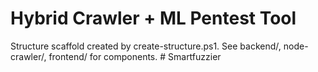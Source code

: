 # Hybrid Crawler + ML Pentest Tool

Structure scaffold created by create-structure.ps1.
See backend/, node-crawler/, frontend/ for components.
#   S m a r t f u z z i e r  
 